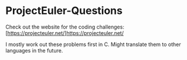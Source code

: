 # ProjectEuler-Questions

Check out the website for the coding challenges:
[https://projecteuler.net/]https://projecteuler.net/

I mostly work out these problems first in C.
Might translate them to other languages in the future.
